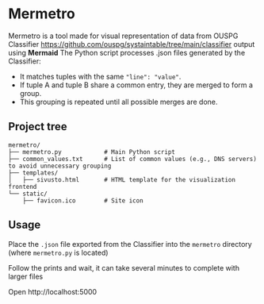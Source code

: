 # Mermetro

Mermetro is a tool made for visual representation of data from OUSPG Classifier https://github.com/ouspg/systaintable/tree/main/classifier output using **Mermaid**
The Python script processes .json files generated by the Classifier:
* It matches tuples with the same `"line": "value"`.
* If tuple A and tuple B share a common entry, they are merged to form a group.
* This grouping is repeated until all possible merges are done.


## Project tree

```
mermetro/
├── mermetro.py            # Main Python script
├── common_values.txt      # List of common values (e.g., DNS servers) to avoid unnecessary grouping
├── templates/
│   ├── sivusto.html       # HTML template for the visualization frontend
└── static/
    ├── favicon.ico        # Site icon
```

## Usage

 Place the `.json` file exported from the Classifier into the `mermetro` directory (where `mermetro.py` is located)

Follow the prints and wait, it can take several minutes to complete with larger files

Open http://localhost:5000
